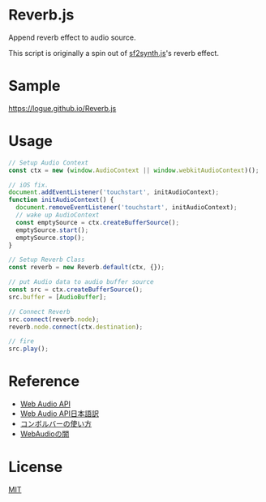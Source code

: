 # Reverb.js

Append reverb effect to audio source.

This script is originally a spin out of [sf2synth.js](https://github.com/logue/smfplayer.js)'s reverb effect.

# Sample

<https://logue.github.io/Reverb.js>

# Usage

```js
// Setup Audio Context
const ctx = new (window.AudioContext || window.webkitAudioContext)();

// iOS fix.
document.addEventListener('touchstart', initAudioContext);
function initAudioContext() {
  document.removeEventListener('touchstart', initAudioContext);
  // wake up AudioContext
  const emptySource = ctx.createBufferSource();
  emptySource.start();
  emptySource.stop();
}

// Setup Reverb Class
const reverb = new Reverb.default(ctx, {});

// put Audio data to audio buffer source
const src = ctx.createBufferSource();
src.buffer = [AudioBuffer];

// Connect Reverb
src.connect(reverb.node);
reverb.node.connect(ctx.destination);

// fire
src.play();
```

# Reference

* [Web Audio API](https://www.w3.org/TR/webaudio/)
 * [Web Audio API日本語訳](https://g200kg.github.io/web-audio-api-ja/)
* [コンボルバーの使い方](https://www.g200kg.com/jp/docs/webaudio/convolver.html)
* [WebAudioの闇](https://qiita.com/zprodev/items/7fcd8335d7e8e613a01f)

# License

[MIT](LICENSE)